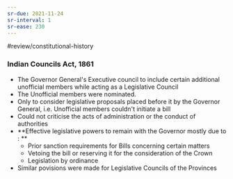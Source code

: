 ```yaml
---
sr-due: 2021-11-24
sr-interval: 1
sr-ease: 230
---
```


#review/constitutional-history 
### Indian Councils Act, 1861
- The Governor General's Executive council to include certain additional unofficial members while acting as  a Legislative Council
- The Unofficial members were nominated.
- Only to consider legislative proposals placed before it by the Governor General, i.e. Unofficial members couldn't initiate a bill
- Could not criticise the acts of administration or the conduct of authorities
- **Effective legislative powers to remain with the Governor mostly due to : **
	- Prior sanction requirements for Bills concerning certain matters
	- Vetoing the bill or reserving it for the consideration of the Crown
	- Legislation by ordinance
- Similar povisions were made for Legislative Councils of the Provinces